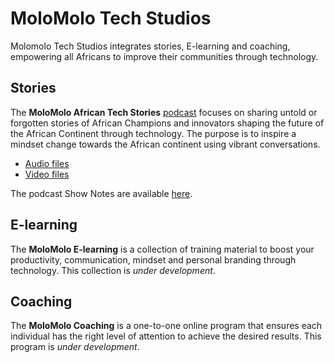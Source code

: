 # MoloMolo Tech Studios
Molomolo Tech Studios integrates stories, E-learning and coaching, empowering all Africans to improve their communities through technology.

## Stories
The **MoloMolo African Tech Stories** [podcast](/Podcast) focuses on sharing untold or forgotten stories of African Champions and innovators shaping the future of the African Continent through technology. The purpose is to inspire a mindset change towards the African continent using vibrant conversations.
- [Audio files](https://www.buzzsprout.com/2299147)
- [Video files](https://www.youtube.com/watch?v=RGDExjeXuwU&list=PL8LbkzxYajXzZBCDydKKqIjp-QHqPTMGg)

The podcast Show Notes are available [here](/Podcast/ShowNotes).

## E-learning
The **MoloMolo E-learning** is a collection of training material to boost your productivity, communication, mindset and personal branding through technology. This collection is *under development*.

## Coaching
The **MoloMolo Coaching** is a one-to-one online program that ensures each individual has the right level of attention to achieve the desired results. This program is *under development*.
